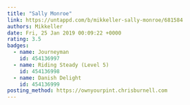 ```yaml
---
title: "Sally Monroe"
link: https://untappd.com/b/mikkeller-sally-monroe/681584
authors: Mikkeller
date: Fri, 25 Jan 2019 00:09:22 +0000
rating: 3.5
badges:
  - name: Journeyman
    id: 454136997
  - name: Riding Steady (Level 5)
    id: 454136998
  - name: Danish Delight
    id: 454136999
posting_method: https://ownyourpint.chrisburnell.com
---
```

